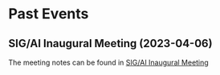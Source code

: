 # Past Events
## SIG/AI Inaugural Meeting (2023-04-06)
The meeting notes can be found in [SIG/AI Inaugural Meeting](meeting-notes/2023-04-06)
